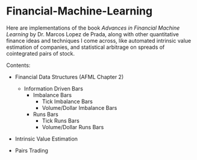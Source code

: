 # Financial-Machine-Learning

Here are implementations of the book *Advances in Financial Machine Learning* by Dr. Marcos Lopez de Prada, along with other quantitative finance ideas and techniques I come across, like automated intrinsic value estimation of companies, and statistical arbitrage on spreads of cointegrated pairs of stock. 

Contents:
- Financial Data Structures (AFML Chapter 2)
    - Information Driven Bars
        - Imbalance Bars
            - Tick Imbalance Bars
            - Volume/Dollar Imbalance Bars
        - Runs Bars
            - Tick Runs Bars
            - Volume/Dollar Runs Bars


- Intrinsic Value Estimation
- Pairs Trading

